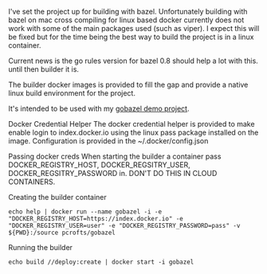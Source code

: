 I've set the project up for building with bazel.
Unfortunately building with bazel on mac cross compiling for linux based docker
currently does not work with some of the main packages used (such as viper).
I expect this will be fixed but for the time being the best way to build
the project is in a linux container.

Current news is the go rules version for bazel 0.8 should help a lot with this. until then builder it is.

The builder docker images is provided to fill the gap and provide a native
linux build environment for the project.

It's intended to be used with my [gobazel demo project](https://github.com/margic/gobazel").

Docker Credential Helper
The docker credential helper is provided to make enable login to index.docker.io
using the linux pass package installed on the image. Configuration is provided in
the ~/.docker/config.json

Passing docker creds
When starting the builder a container pass DOCKER_REGISTRY_HOST, DOCKER_REGSITRY_USER,
DOCKER_REGSITRY_PASSWORD in. DON'T DO THIS IN CLOUD CONTAINERS. 

Creating the builder container
```
echo help | docker run --name gobazel -i -e "DOCKER_REGISTRY_HOST=https://index.docker.io" -e "DOCKER_REGISTRY_USER=user" -e "DOCKER_REGISTRY_PASSWORD=pass" -v ${PWD}:/source pcrofts/gobazel
```

Running the builder
```
echo build //deploy:create | docker start -i gobazel
```